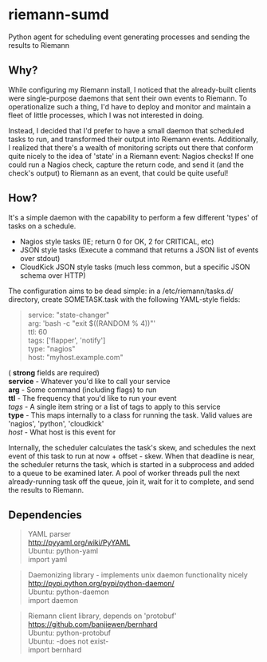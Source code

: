 riemann-sumd
============

Python agent for scheduling event generating processes and sending the results to Riemann

Why?
----

While configuring my Riemann install, I noticed that the already-built clients were single-purpose daemons that sent their own events to Riemann. To operationalize such a thing, I'd have to deploy and monitor and maintain a fleet of little processes, which I was not interested in doing.

Instead, I decided that I'd prefer to have a small daemon that scheduled tasks to run, and transformed their output into Riemann events. Additionally, I realized that there's a wealth of monitoring scripts out there that conform quite nicely to the idea of 'state' in a Riemann event: Nagios checks! If one could run a Nagios check, capture the return code, and send it (and the check's output) to Riemann as an event, that could be quite useful!

How?
----

It's a simple daemon with the capability to perform a few different 'types' of tasks on a schedule.

- Nagios style tasks (IE; return 0 for OK, 2 for CRITICAL, etc)
- JSON style tasks (Execute a command that returns a JSON list of events over stdout)
- CloudKick JSON style tasks (much less common, but a specific JSON schema over HTTP)

The configuration aims to be dead simple: in a /etc/riemann/tasks.d/ directory, create SOMETASK.task with the following YAML-style fields:

> service: "state-changer"  
> arg: 'bash -c "exit $((RANDOM % 4))"'  
> ttl: 60  
> tags: ['flapper', 'notify']  
> type: "nagios"  
> host: "myhost.example.com"

( **strong** fields are required)  
**service** - Whatever you'd like to call your service  
**arg** - Some command (including flags) to run  
**ttl** - The frequency that you'd like to run your event  
*tags* - A single item string or a list of tags to apply to this service  
**type** - This maps internally to a class for running the task. Valid values are 'nagios', 'python', 'cloudkick'  
*host* - What host is this event for

Internally, the scheduler calculates the task's skew, and schedules the next event of this task to run at now + offset - skew. When that deadline is near, the scheduler returns the task, which is started in a subprocess and added to a queue to be examined later. A pool of worker threads pull the next already-running task off the queue, join it, wait for it to complete, and send the results to Riemann.

Dependencies
------------

> YAML parser  
> http://pyyaml.org/wiki/PyYAML  
> Ubuntu: python-yaml  
> import yaml  

> Daemonizing library - implements unix daemon functionality nicely  
> http://pypi.python.org/pypi/python-daemon/  
> Ubuntu: python-daemon  
> import daemon  

> Riemann client library, depends on 'protobuf'  
> https://github.com/banjiewen/bernhard  
> Ubuntu: python-protobuf  
> Ubuntu: -does not exist-  
> import bernhard  
